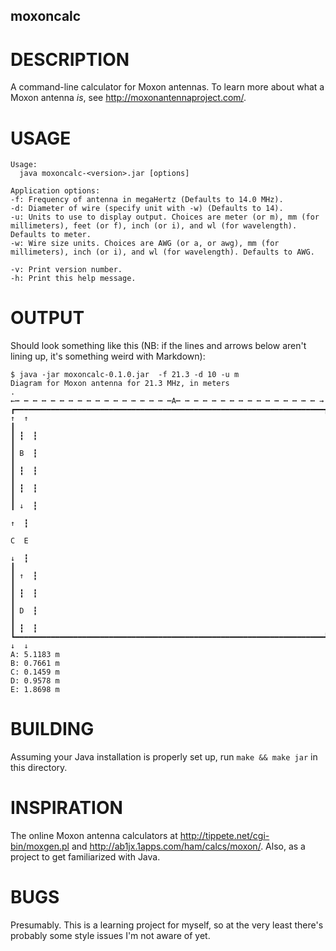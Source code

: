 moxoncalc
---------

DESCRIPTION
===========

A command-line calculator for Moxon antennas. To learn more about what a Moxon antenna *is*, see http://moxonantennaproject.com/.

USAGE
=====

```
Usage:
  java moxoncalc-<version>.jar [options]

Application options:
-f:	Frequency of antenna in megaHertz (Defaults to 14.0 MHz).
-d:	Diameter of wire (specify unit with -w) (Defaults to 14).
-u:	Units to use to display output. Choices are meter (or m), mm (for millimeters), feet (or f), inch (or i), and wl (for wavelength). Defaults to meter.
-w:	Wire size units. Choices are AWG (or a, or awg), mm (for millimeters), inch (or i), and wl (for wavelength). Defaults to AWG.

-v:	Print version number.
-h:	Print this help message.
```

OUTPUT
======

Should look something like this (NB: if the lines and arrows below aren't lining up, it's something weird with Markdown):

```
$ java -jar moxoncalc-0.1.0.jar  -f 21.3 -d 10 -u m
Diagram for Moxon antenna for 21.3 MHz, in meters
.
←┅ ┅ ┅ ┅ ┅ ┅ ┅ ┅ ┅ ┅ ┅ ┅ ┅ ┅ ┅ ┅ ┅ ┅A┅ ┅ ┅ ┅ ┅ ┅ ┅ ┅ ┅ ┅ ┅ ┅ ┅ ┅ ┅ ┅ →
┏━━━━━━━━━━━━━━━━━━━━━━━━━━━━━━━━━━━━━━━━━━━━━━━━━━━━━━━━━━━━━━━━━━━━━┓ ↑  ↑
┃                                                                     ┃ ┇  ┇
┃                                                                     ┃ B  ┇
┃                                                                     ┃ ┇  ┇
┃                                                                     ┃ ┇  ┇
┃                                                                     ┃ ↓  ┇
                                                                        ↑  ┇
                                                                        C  E
                                                                        ↓  ┇
┃                                                                     ┃ ↑  ┇
┃                                                                     ┃ ┇  ┇
┃                                                                     ┃ D  ┇
┃                                                                     ┃ ┇  ┇
┗━━━━━━━━━━━━━━━━━━━━━━━━━━━━━━━━━━━━━━━━━━━━━━━━━━━━━━━━━━━━━━━━━━━━━┛ ↓  ↓
A: 5.1183 m
B: 0.7661 m
C: 0.1459 m
D: 0.9578 m
E: 1.8698 m
```

BUILDING
========

Assuming your Java installation is properly set up, run `make && make jar` in this directory.

INSPIRATION
===========

The online Moxon antenna calculators at http://tippete.net/cgi-bin/moxgen.pl and http://ab1jx.1apps.com/ham/calcs/moxon/. Also, as a project to get familiarized with Java.

BUGS
====

Presumably. This is a learning project for myself, so at the very least there's probably some style issues I'm not aware of yet.
